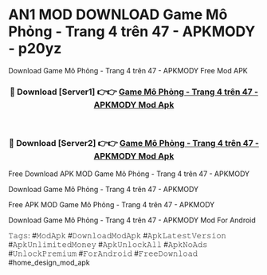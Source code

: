 # AN1 MOD DOWNLOAD Game Mô Phỏng - Trang 4 trên 47 - APKMODY - p20yz
Download Game Mô Phỏng - Trang 4 trên 47 - APKMODY Free Mod APK

<div align="center">
<h3>🔴 Download [Server1] 👉👉 <a href="https://apk-comot.site?title=Game_Mô_Phỏng_-_Trang_4_trên_47_-_APKMODY">Game Mô Phỏng - Trang 4 trên 47 - APKMODY Mod Apk</a></h3><br>

<h3>🔴 Download [Server2] 👉👉 <a href="https://apk-comot.site?title=Game_Mô_Phỏng_-_Trang_4_trên_47_-_APKMODY">Game Mô Phỏng - Trang 4 trên 47 - APKMODY Mod Apk</a></h3>
</div>


Free Download APK MOD Game Mô Phỏng - Trang 4 trên 47 - APKMODY

Download Game Mô Phỏng - Trang 4 trên 47 - APKMODY 

Free APK MOD Game Mô Phỏng - Trang 4 trên 47 - APKMODY 

Download Game Mô Phỏng - Trang 4 trên 47 - APKMODY Mod For Android

𝚃𝚊𝚐𝚜: #𝙼𝚘𝚍𝙰𝚙𝚔 #𝙳𝚘𝚠𝚗𝚕𝚘𝚊𝚍𝙼𝚘𝚍𝙰𝚙𝚔 #𝙰𝚙𝚔𝙻𝚊𝚝𝚎𝚜𝚝𝚅𝚎𝚛𝚜𝚒𝚘𝚗 #𝙰𝚙𝚔𝚄𝚗𝚕𝚒𝚖𝚒𝚝𝚎𝚍𝙼𝚘𝚗𝚎𝚢 #𝙰𝚙𝚔𝚄𝚗𝚕𝚘𝚌𝚔𝙰𝚕𝚕 #𝙰𝚙𝚔𝙽𝚘𝙰𝚍𝚜 #𝚄𝚗𝚕𝚘𝚌𝚔𝙿𝚛𝚎𝚖𝚒𝚞𝚖 #𝙵𝚘𝚛𝙰𝚗𝚍𝚛𝚘𝚒𝚍 #𝙵𝚛𝚎𝚎𝙳𝚘𝚠𝚗𝚕𝚘𝚊𝚍 #home_design_mod_apk